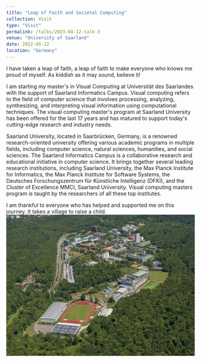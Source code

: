 ```yaml
---
title: "Leap of Faith and Societal Computing"
collection: Visit
type: "Visit"
permalink: /talks/2023-04-12-talk-3
venue: "University of Saarland"
date: 2022-05-22
location: "Germany"
---
```


I have taken a leap of faith, a leap of faith to make everyone who knows me proud of myself. As kiddish as it may sound, believe it!

I am starting my master's in Visual Computing at Universität des Saarlandes with the support of Saarland Informatics Campus. Visual computing refers to the field of computer science that involves processing, analyzing, synthesizing, and interpreting visual information using computational techniques. The visual computing master's program at Saarland University has been offered for the last 17 years and has matured to support today's cutting-edge research and industry needs.

Saarland University, located in Saarbrücken, Germany, is a renowned research-oriented university offering various academic programs in multiple fields, including computer science, natural sciences, humanities, and social sciences. The Saarland Informatics Campus is a collaborative research and educational initiative in computer science. It brings together several leading research institutions, including Saarland University, the Max Planck Institute for Informatics, the Max Planck Institute for Software Systems, the Deutsches Forschungszentrum für Künstliche Intelligenz (DFKI), and the Cluster of Excellence MMCI, Saarland University. Visual computing masters program is taught by the researchers of all these top institutes.

I am thankful to everyone who has helped and supported me on this journey. It takes a village to raise a child. 
![](images/DbiFVsOWsAA_w7C.jpeg "Bird-eye view of Saarland University")
